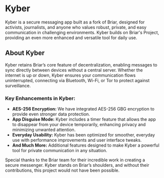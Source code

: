   <h1>Kyber</h1>
  <p>
    Kyber is a secure messaging app built as a fork of Briar, designed for activists, journalists, and anyone who values robust, private, and easy communication in challenging environments. Kyber builds on Briar's Project, providing an even more enhanced and versatile tool for daily use.
  </p>

  <h2>About Kyber</h2>
  <p>
    Kyber retains Briar’s core feature of decentralization, enabling messages to sync directly between devices without a central server. Whether the internet is up or down, Kyber ensures your communication flows uninterrupted, connecting via Bluetooth, Wi-Fi, or Tor to protect against surveillance.
  </p>

  <h3>Key Enhancements in Kyber:</h3>
  <ul>
    <li><strong>AES-256 Encryption:</strong> We have integrated AES-256 GBG encryption to provide even stronger data protection.</li>
    <li><strong>App Disguise Mode:</strong> Kyber includes a timer feature that allows the app to disappear from your device temporarily, enhancing privacy and minimizing unwanted attention.</li>
    <li><strong>Everyday Usability:</strong> Kyber has been optimized for smoother, everyday use with performance improvements and user interface tweaks.</li>
    <li><strong>And Much More:</strong> Additional features designed to make Kyber a powerful tool for private communication in any situation.</li>
  </ul>


  <p>
    Special thanks to the Briar team for their incredible work in creating a secure messenger. Kyber stands on Briar’s shoulders, and without their contributions, this project would not have been possible.
  </p>

